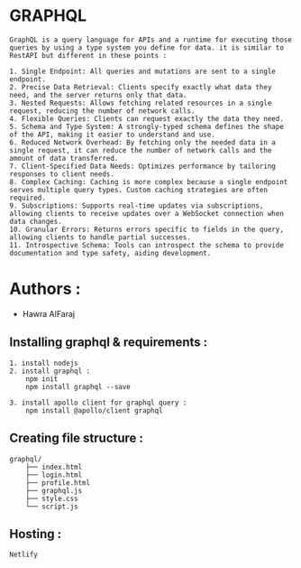 # GRAPHQL
    GraphQL is a query language for APIs and a runtime for executing those queries by using a type system you define for data. it is similar to RestAPI but different in these points :

    1. Single Endpoint: All queries and mutations are sent to a single endpoint.
    2. Precise Data Retrieval: Clients specify exactly what data they need, and the server returns only that data.
    3. Nested Requests: Allows fetching related resources in a single request, reducing the number of network calls.
    4. Flexible Queries: Clients can request exactly the data they need.
    5. Schema and Type System: A strongly-typed schema defines the shape of the API, making it easier to understand and use.
    6. Reduced Network Overhead: By fetching only the needed data in a single request, it can reduce the number of network calls and the amount of data transferred.
    7. Client-Specified Data Needs: Optimizes performance by tailoring responses to client needs.
    8. Complex Caching: Caching is more complex because a single endpoint serves multiple query types. Custom caching strategies are often required.
    9. Subscriptions: Supports real-time updates via subscriptions, allowing clients to receive updates over a WebSocket connection when data changes.
    10. Granular Errors: Returns errors specific to fields in the query, allowing clients to handle partial successes.
    11. Introspective Schema: Tools can introspect the schema to provide documentation and type safety, aiding development.

# Authors :
  - Hawra AlFaraj

## Installing graphql & requirements :
    1. install nodejs
    2. install graphql :
        npm init
        npm install graphql --save

    3. install apollo client for graphql query :
        npm install @apollo/client graphql

## Creating file structure :
    graphql/
        ├── index.html
        ├── login.html
        ├── profile.html
        ├── graphql.js
        ├── style.css
        └── script.js

## Hosting : 
    Netlify
